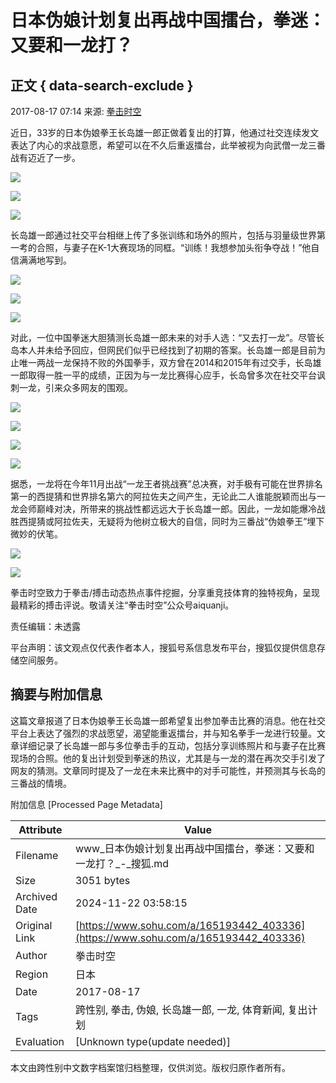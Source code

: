 # 日本伪娘计划复出再战中国擂台，拳迷：又要和一龙打？

## 正文 { data-search-exclude }


2017-08-17 07:14 来源: [拳击时空](https://www.sohu.com/a/165193442_403336?spm=smpc.content-abroad.content.1.1732247847956xM7eKiX)

近日，33岁的日本伪娘拳王长岛雄一郎正做着复出的打算，他通过社交连续发文表达了内心的求战意愿，希望可以在不久后重返擂台，此举被视为向武僧一龙三番战有迈近了一步。

![](https://5b0988e595225.cdn.sohucs.com/images/20170817/c37023c346e14d31a38203cebf1c45d4.jpeg)

![](https://5b0988e595225.cdn.sohucs.com/images/20170817/60722dc378f4451ab50440e52fc6aa74.jpeg)

![](https://5b0988e595225.cdn.sohucs.com/images/20170817/4cbd0ac9192b4c8daa674e8c6c10e6f7.jpeg)

长岛雄一郎通过社交平台相继上传了多张训练和场外的照片，包括与羽量级世界第一考的合照，与妻子在K-1大赛现场的同框。“训练！我想参加头衔争夺战！”他自信满满地写到。

![](https://5b0988e595225.cdn.sohucs.com/images/20170817/4b971ff9a06a427f934f92275dda7858.jpeg)

![](https://5b0988e595225.cdn.sohucs.com/images/20170817/b5caa6c2a6224cbcb930f1c4cfca5c3a.jpeg)

![](https://5b0988e595225.cdn.sohucs.com/images/20170817/354c52a91b984669a5a17426c96e4a55.jpeg)

对此，一位中国拳迷大胆猜测长岛雄一郎未来的对手人选：“又去打一龙”。尽管长岛本人并未给予回应，但网民们似乎已经找到了初期的答案。长岛雄一郎是目前为止唯一两战一龙保持不败的外国拳手，双方曾在2014和2015年有过交手，长岛雄一郎取得一胜一平的成绩，正因为与一龙比赛得心应手，长岛曾多次在社交平台讽刺一龙，引来众多网友的围观。

![](https://5b0988e595225.cdn.sohucs.com/images/20170817/3b187966a77648db95794372598a2de0.jpeg)

![](https://5b0988e595225.cdn.sohucs.com/images/20170817/8290cd63250946868fe0ad3a43620983.jpeg)

![](https://5b0988e595225.cdn.sohucs.com/images/20170817/32779d69fd7f4ce49f84eb0f359f0653.jpeg)

![](https://5b0988e595225.cdn.sohucs.com/images/20170817/718a839e6bed42e1b118697b48ba3662.jpeg)

据悉，一龙将在今年11月出战“一龙王者挑战赛”总决赛，对手极有可能在世界排名第一的西提猜和世界排名第六的阿拉佐夫之间产生，无论此二人谁能脱颖而出与一龙会师巅峰对决，所带来的挑战性都远远大于长岛雄一郎。因此，一龙如能爆冷战胜西提猜或阿拉佐夫，无疑将为他树立极大的自信，同时为三番战“伪娘拳王”埋下微妙的伏笔。

![](https://5b0988e595225.cdn.sohucs.com/images/20170817/30cbf3b2af7f4d13a093e5d97c2d3b2d.jpeg)

![](https://5b0988e595225.cdn.sohucs.com/images/20170817/8a48fc4874774f0faad7cb645daa9510.jpeg)

拳击时空致力于拳击/搏击动态热点事件挖掘，分享重竞技体育的独特视角，呈现最精彩的搏击评说。敬请关注“拳击时空”公众号aiquanji。

责任编辑：未透露

平台声明：该文观点仅代表作者本人，搜狐号系信息发布平台，搜狐仅提供信息存储空间服务。

## 摘要与附加信息

<!-- tcd_abstract -->
这篇文章报道了日本伪娘拳王长岛雄一郎希望复出参加拳击比赛的消息。他在社交平台上表达了强烈的求战愿望，渴望能重返擂台，并与知名拳手一龙进行较量。文章详细记录了长岛雄一郎与多位拳击手的互动，包括分享训练照片和与妻子在比赛现场的合照。他的复出计划受到拳迷的热议，尤其是与一龙的潜在再次交手引发了网友的猜测。文章同时提及了一龙在未来比赛中的对手可能性，并预测其与长岛的三番战的情境。
<!-- tcd_abstract_end -->

附加信息 [Processed Page Metadata]

| Attribute       | Value                                  |
|-----------------|----------------------------------------|
| Filename        | www_日本伪娘计划复出再战中国擂台，拳迷：又要和一龙打？_-_搜狐.md                             |
| Size            | 3051 bytes                           |
| Archived Date   | 2024-11-22 03:58:15                             |
| Original Link   | [https://www.sohu.com/a/165193442_403336](https://www.sohu.com/a/165193442_403336)                       |
| Author          | 拳击时空                               |
| Region          | 日本                               |
| Date            | 2017-08-17                                 |
| Tags            | 跨性别, 拳击, 伪娘, 长岛雄一郎, 一龙, 体育新闻, 复出计划                                 |
| Evaluation            | [Unknown type(update needed)]                                 |
<!-- tcd_table_end -->

本文由跨性别中文数字档案馆归档整理，仅供浏览。版权归原作者所有。
